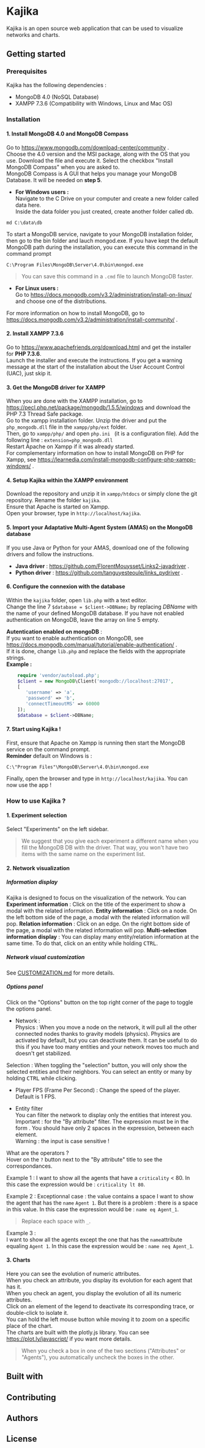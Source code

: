 # Kajika
Kajika is an open source web application that can be used to visualize networks and charts. 

## Getting started
  ### Prerequisites
Kajika has the following dependencies :
* MongoDB 4.0 (NoSQL Database)
* XAMPP 7.3.6 (Compatibility with Windows, Linux and Mac OS)

 ### Installation 
 
 #### 1. Install MongoDB 4.0 and MongoDB Compass
 Go to https://www.mongodb.com/download-center/community .  
 Choose the 4.0 version and the MSI package, along with the OS that you use.
 Download the file and execute it. Select the checkbox "Install MongoDB Compass" when you are asked to.  
 MongoDB Compass is A GUI that helps you manage your MongoDB Database. It will be needed on **step 5**.
 
 * **For Windows users :**  
 Navigate to the C Drive on your computer and create a new folder called data here.  
 Inside the data folder you just created, create another folder called db.
  ```
  md C:\data\db
  ```
  To start a MongoDB service, navigate to your MongoDB installation folder, then go to the bin folder and lauch mongod.exe.
  If you have kept the default MongoDB path during the installation, you can execute this command in the command prompt 
  ```
  C:\Program Files\MongoDB\Server\4.0\bin\mongod.exe
  ```
>  You can save this command in a ```.cmd``` file to launch MongoDB faster.
  
 * **For Linux users :**  
 Go to https://docs.mongodb.com/v3.2/administration/install-on-linux/ and choose one of the distributions.
 
For more information on how to install MongoDB, go to https://docs.mongodb.com/v3.2/administration/install-community/ .
 
 #### 2. Install XAMPP 7.3.6
 Go to https://www.apachefriends.org/download.html and get the installer for **PHP 7.3.6**.  
Launch the installer and execute the instructions. If you get a warning message at the start of the installation about the User Account Control (UAC), just skip it. 
 
 #### 3. Get the MongoDB driver for XAMPP 
 When you are done with the XAMPP installation, go to https://pecl.php.net/package/mongodb/1.5.5/windows and download the PHP 7.3 Thread Safe package.  
Go to the xampp installation folder. Unzip the driver and put the ``` php_mongodb.dll ``` file in the `` xampp/php/ext `` folder.  
Then, go to ``` xampp/php/ ``` and open ```php.ini ``` (it is a configuration file). Add the following line : ``` extension=php_mongodb.dll ```   
Restart Apache on Xampp if it was already started.  
For complementary information on how to install MongoDB on PHP for Xampp, see https://learnedia.com/install-mongodb-configure-php-xampp-windows/ .

 #### 4. Setup Kajika within the XAMPP environment
 Download the repository and unzip it in  ``` xampp/htdocs ``` or simply clone the git repository. Rename the folder ``` kajika ```.  
 Ensure that Apache is started on Xampp.  
 Open your browser, type in ``` http://localhost/kajika ```.  
 
#### 5. Import your Adaptative Multi-Agent System (AMAS) on the MongoDB database
If you use Java or Python for your AMAS, download one of the following drivers and follow the instructions.
* **Java driver** :  https://github.com/FlorentMouysset/Links2-javadriver .
* **Python driver** : https://github.com/tanguyesteoule/links_pydriver .   

#### 6. Configure the connexion with the database 
Within the `` kajika `` folder, open `lib.php` with a text editor.  
Change the line  7 `$database = $client->DBName;` by replacing *DBName* with the name of your defined MongoDB database.
If you have not enabled authentication on MongoDB, leave the array on line 5 empty.

**Autentication enabled on mongoDB** :  
If you want to enable authentication on MongoDB, see https://docs.mongodb.com/manual/tutorial/enable-authentication/ .  
If it is done, change `lib.php` and replace the fields with the appropriate strings.  
**Example :**
```php
	require 'vendor/autoload.php'; 
	$client = new MongoDB\Client('mongodb://localhost:27017',
	[ 
	   'username' => 'a',
	   'password' => 'b',
	   'connectTimeoutMS' => 60000	
	]);
	$database = $client->DBName; 
 ```
 
#### 7. Start using Kajika !
First, ensure that Apache on Xampp is running then start the MongoDB service on the command prompt.  
**Reminder** default on Windows is :
  ```
  C:\"Program Files"\MongoDB\Server\4.0\bin\mongod.exe
  ```
 Finally, open the browser and type in ``` http://localhost/kajika ```. You can now use the app !


 ### How to use Kajika ?
 #### 1. Experiment selection
 Select "Experiments" on the left sidebar. 
 > We suggest that you give each experiment a different name when you fill the MongoDB DB with the driver. That way, you won't have two items with the same name on the experiment list.
 
 #### 2. Network visualization 
##### Information display 
Kajika is designed to focus on the visualization of the network. You can
**Experiment information** : Click on the title of the experiment to show a modal with the related information.
**Entity information** :  Click on a node. On the left bottom side of the page, a modal with the related information will pop.
**Relation information** :  Click on an edge. On the right bottom side of the page, a modal with the related information will pop. 
**Multi-selection information display** : You can display many entity/relation information at the same time. To do that, click on an entity while holding <kbd>CTRL</kbd>.

 ##### Network visual customization

See [CUSTOMIZATION.md](CUSTOMIZATION) for more details.


 ##### Options panel
 Click on the "Options" button on the top right corner of the page to toggle the options panel.  
* Network :  
Physics : 
When you move a node on the network, it will pull all the other connected nodes thanks to gravity models (physics).
Physics are activated by default, but you can deactivate them. It can be useful to do this if you have too many entities and your network moves too much and doesn't get stabilized.

Selection : 
When toggling the "selection" button, you will only show the selected entities and their neighbors. You can select an entity or many by holding <kbd>CTRL</kbd> while clicking.

* Player
FPS (Frame Per Second) : Change the speed of the player. Default is 1 FPS.

* Entity filter  
You can filter the network to display only the entities that interest you. 
Important : for the "By attribute" filter.
The expression must be in the form <attribute name> <operator> <value>. 
You should have only 2 spaces in the expression, between each element.  
Warning : the input is case sensitive ! 

What are the operators ?  
Hover on the `?` button next to the "By attribute" title to see the correspondances. 

Example 1 : 
I want to show all the agents that have a `criticality` < 80.
In this case the expression would be : `criticality lt 80`.

Example 2 : 
Exceptionnal case : the value contains a space
I want to show the agent that has the `name` `Agent 1`. But there is a problem : there is a space in this value. 
In this case the expression would be : `name eq Agent_1`.
> Replace each space with `_`.

Example 3 :  
I want to show all the agents except the one that has the `name`attribute equaling `Agent 1`.
In this case the expression would be : `name neq Agent_1`.

#### 3. Charts
Here you can see the evolution of numeric attributes.  
When you check an attribute, you display its evolution for each agent that has it.  
When you check an agent, you display the evolution of all its numeric attributes.  
Click on an element of the legend to deactivate its corresponding trace, or double-click to isolate it.  
You can hold the left mouse button while moving it to zoom on a specific place of the chart.  
The charts are built with the plotly.js library. You can see https://plot.ly/javascript/ if you want more details.  

> When you check a box in one of the two sections ("Attributes" or "Agents"), you automatically uncheck the boxes in the other.

## Built with


## Contributing

## Authors

## License






 
 
 
 
 
 



